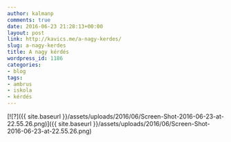 ```yaml
---
author: kalmanp
comments: true
date: 2016-06-23 21:28:13+00:00
layout: post
link: http://kavics.me/a-nagy-kerdes/
slug: a-nagy-kerdes
title: A nagy kérdés
wordpress_id: 1186
categories:
- blog
tags:
- ambrus
- iskola
- kérdés
---
```


[![?]({{ site.baseurl }}/assets/uploads/2016/06/Screen-Shot-2016-06-23-at-22.55.26.png)]({{ site.baseurl }}/assets/uploads/2016/06/Screen-Shot-2016-06-23-at-22.55.26.png)
